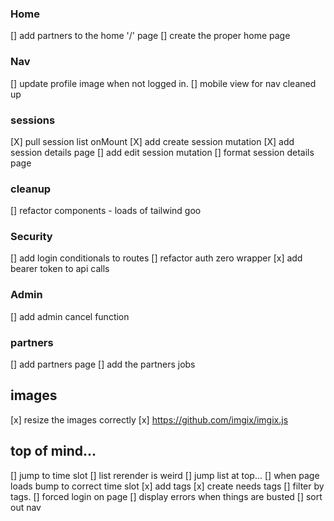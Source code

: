 ### Home

[] add partners to the home '/' page
[] create the proper home page

### Nav

[] update profile image when not logged in.
[] mobile view for nav cleaned up

### sessions

[X] pull session list onMount
[X] add create session mutation
[X] add session details page
[] add edit session mutation
[] format session details page

### cleanup

[] refactor components - loads of tailwind goo

### Security

[] add login conditionals to routes
[] refactor auth zero wrapper
[x] add bearer token to api calls

### Admin

[] add admin cancel function

### partners

[] add partners page
[] add the partners jobs

## images

[x] resize the images correctly
[x] https://github.com/imgix/imgix.js

## top of mind...

[] jump to time slot
[] list rerender is weird
[] jump list at top...
[] when page loads bump to correct time slot
[x] add tags
[x] create needs tags
[] filter by tags.
[] forced login on page
[] display errors when things are busted
[] sort out nav
